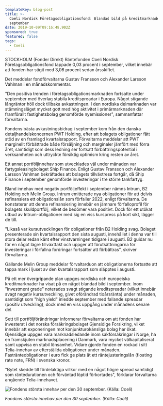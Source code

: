 ```yaml
---
templateKey: blog-post
title: >-
  Coeli Nordisk Företagsobligationsfond: Blandad bild på kreditmarknaderna i
  september
date: 2019-10-09T09:16:48.902Z
sponsored: true
featured: false
tags:
  - Coeli
---
```



STOCKHOLM (Fonder Direkt) Räntefonden Coeli Nordisk Företagsobligationsfond tappade 0,03 procent i september, vilket innebär att fonden har stigit med 3,08 procent sedan årsskiftet.



Det meddelar fondförvaltarna Gustav Fransson och Alexander Larsson Vahlman i en månadskommentar.



"Den positiva trenden i företagsobligationsmarknaden fortsatte under september med överlag stabila kreditspreadar i Europa. Något stigande långräntor höll dock tillbaka avkastningen. I den nordiska delmarknaden var stämningsläget mycket gott med hög aktivitet i primärmarknaden där framförallt fastighetsbolag genomförde nyemissioner", sammanfattar förvaltarna.



Fondens bästa avkastningsbidrag i september kom från den danska detaljhandelskoncernen PWT Holding, efter att bolagets obligationer fått stöd av en framlagd kvartalsrapport. Förvaltarna meddelar att PWT marginellt förbättrade både försäljning och marginaler jämfört med förra året, samtidigt som dess ledning ser fortsatt förbättringspotential i verksamheten och uttryckte försiktig optimism kring resten av året.



Ett annat portföljinnehav som utvecklades väl under månaden var fartygsleasingbolaget Ship Finance. Enligt Gustav Fransson och Alexander Larsson Vahlman bekräftades att bolagets tillväxtresa fortgår, då Ship Finance i september genomförde investeringar i tre större tankfartyg.



Bland innehav med negativ portföljeffekt i september nämns Intrum, B2 Holding och Melin Group. Intrum emitterade nya obligationer för att delvis refinansiera ett obligationslån som förfaller 2022, enligt förvaltarna. De konstaterar att denna refinansiering innebär en jämnare förfalloprofil för bolagets skuldportfölj, vilket de bedömer vara positivt. Dock för ett utökat utbud av Intrum-obligationer med sig en viss kurspress på kort sikt, lägger de till.



"Likaså var kursutvecklingen för obligationer från B2 Holding svag. Bolaget presenterade sin kvartalsrapport den sista augusti, innehållet i denna var till stora delar redan känt efter vinstvarningen tidigare i augusti. B2 guidar nu för en något lägre tillväxttakt och uppger att förutsättningarna för investeringar i förfallna fordringar fortsätter att förbättras", skriver förvaltarna.



Gällande Melin Group meddelar förvaltarduon att obligationerna fortsatte att tappa mark i ljuset av den kvartalsrapport som släpptes i augusti.



På ett mer övergripande plan uppges nordiska och europeiska kreditmarknader ha visat på en något blandad bild i september. Inom "investment grade" noterades svagt stigande kreditspreadar (vilket innebär svagt negativ kursutveckling, givet oförändrad tioårsränta) under månaden, samtidigt som "high yield" inledde september med fallande spreadar (positiv utveckling), dock med en viss uppgång under månadens senare del.



Sett till portföljförändringar informerar förvaltarna om att fonden har investerat i det norska försäkringsbolaget Gjensidige Forsikring, vilket innebär att exponeringen mot konjunkturokänsliga bolag har ökat. Gjensidige uppges vara marknadsledande inom sakförsäkringar i Norge, ha en framskjuten marknadsplacering i Danmark, vara mycket välkapitaliserat samt uppvisa en stabil lönsamhet. Vidare gjorde fonden en rockad i sitt Telia-innehav av efterställda obligationer under månaden. Fastränteobligationer i euro fick ge plats åt ett räntejusteringslån (floating rate note, FRN) i svenska kronor.



"Bytet skedde till fördelaktiga villkor med en något högre spread samtidigt som räntedurationen och förväntad löptid förkortades", förklarar förvaltarna angående Telia-innehavet.

![Fondens största innehav per den 30 september. (Källa: Coeli)](/img/coeli-nf.png "Fondens största innehav per den 30 september. (Källa: Coeli)")

_Fondens största innehav per den 30 september. (Källa: Coeli)_
